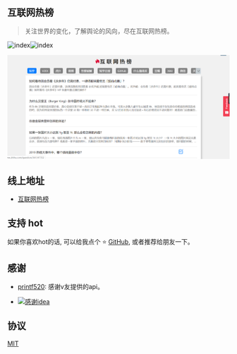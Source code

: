 ## 互联网热榜

> 关注世界的变化，了解舆论的风向，尽在互联网热榜。

![index](https://camo.githubusercontent.com/8f697c48adc5026cc6d83dd45e42b9b93ee1803c/68747470733a2f2f696d672e736869656c64732e696f2f62616467652f636f6e747269627574696f6e732d77656c636f6d652d627269676874677265656e2e737667)![index](https://camo.githubusercontent.com/3ccf4c50a1576b0dd30b286717451fa56b783512/68747470733a2f2f696d672e736869656c64732e696f2f62616467652f4c6963656e73652d4d49542d79656c6c6f772e737667)

![index](src/common/preview.png)


## 线上地址

* [互联网热榜](https://hot.telami.cn/)


## 支持 hot

如果你喜欢hot的话, 可以给我点个 ⭐ [GitHub](https://github.com/telami/hot), 或者推荐给朋友一下。

## 感谢

* [printf520](https://www.printf520.com/hot.html): 感谢v友提供的api。

* [![感谢idea](https://i.loli.net/2020/10/09/CuSUiT76lN8dk3c.png)](https://www.jetbrains.com/?from=hot)

## 协议

[MIT](./LICENSE)
